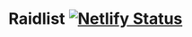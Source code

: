 # Raidlist [![Netlify Status](https://api.netlify.com/api/v1/badges/a6c12380-e628-4337-b5e4-e106c1f7e727/deploy-status)](https://app.netlify.com/sites/raidlist/deploys)

